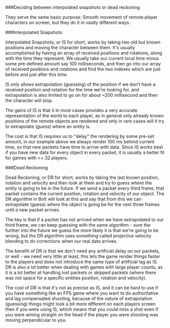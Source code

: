 ###Deciding between interpolated snapshots or dead reckoning

They serve the same basic purpose: Smooth movement of remote player characters on screen, but they do it in vastly different ways.

###Interpolated Snapshots

Interpolated Snapshots, or IS for short, works by taking two old but known positions and moving the character between them. It's usually accomplished by having an array of received positions and rotations, along with the time they represent. We usually take our current local time minus some pre-defined amount say 100 milliseconds, and then go into our array of received positions and rotations and find the two indexes which are just before and just after this time.

IS only allows extrapolation (guessing) of the position if we don't have a received position and rotation for the time we're looking for, and extrapolation is also limited to go on for about ~200 millisecond and then the character will stop.

The gains of IS is that it in most cases provides a very accurate representation of the world to each player, as in general only already known positions of the remote objects are rendered and only in rare cases will it try to extrapolate (guess) where an entity is.

The cost is that IS requires us to "delay" the rendering by some pre-set amount, in our example above we always render 100 ms behind current time, so that new packets have time to arrive with data. Since IS works best if you have new data for every object in every packet, it is usually a better fit for games with <= 32 players.

###Dead Reckoning

Dead Reckoning, or DR for short, works by taking the last known position, rotation and velocity and then look at them and try to guess where the entity is going to be in the future. If we send a packet every third frame, that packet contains the current position, rotation and velocity of our object. The DR algorithm in Bolt will look at this and say that from this we can extrapolate (guess) where the object is going be for the next three frames until a new packet arrives.

The key is that if a packet has not arrived when we have extrapolated to our third frame, we can keep guessing with the same algorithm - sure the further into the future we guess the more likely it is that we're going to be wrong, but the DR algorithm uses something called projective velocity blending to do corrections when our real data arrives.

The benefit of DR is that we don't need any artificial delay on our packets, or well - we need very little at least, this lets the game render things faster to the players and does not introduce the same type of artificial lag as IS. DR is also a lot better when dealing with games with large player counts, as it is a lot better at handling lost packets or skipped packets (where there was not space for a specific entities position, rotation and velocity).

The cost of DR is that it's not as precise as IS, and it can be hard to use if you have something like an FPS game where you want to do authoritative and lag compensated shooting, because of the nature of extrapolation (guessing) things might look a bit more different on each players screen then if you were using IS, which means that you could miss a shot even if you were aiming straight on the head if the player you were shooting was moving perpendicular to you.